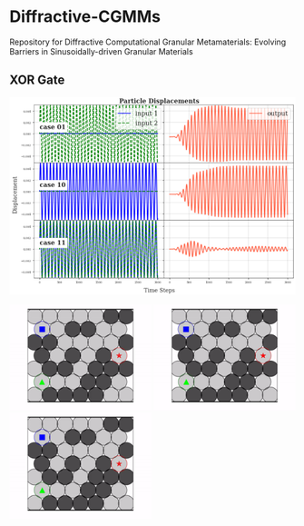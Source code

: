 # Diffractive-CGMMs
Repository for Diffractive Computational Granular Metamaterials: Evolving Barriers in Sinusoidally-driven Granular Materials



## XOR Gate
<p align="center">
  <img src="https://github.com/AtoosaParsa/Diffractive-CGMMs/blob/main/xor.png"  width="700">
</p>
<p float="left">
<img src="https://github.com/AtoosaParsa/Diffractive-CGMMs/blob/main/config_xor_01.gif" width="250"/>
<img src="https://github.com/AtoosaParsa/Diffractive-CGMMs/blob/main/config_xor_10.gif" width="250"/>
<img src="https://github.com/AtoosaParsa/Diffractive-CGMMs/blob/main/config_xor_11.gif" width="250"/>
</p>

